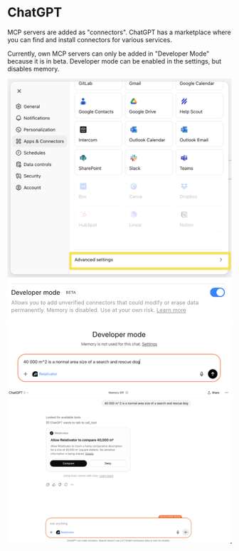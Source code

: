 # ChatGPT

MCP servers are added as "connectors". ChatGPT has a marketplace where you can find and install connectors for various services.

Currently, own MCP servers can only be added in "Developer Mode" because it is in beta.
Developer mode can be enabled in the settings, but disables memory.

![settings_appsconnectors_advanced](chatgpt/settings_appsconnectors_advanced.png)
![developermode](chatgpt/developermode.png)
![newchat_developermode_on](chatgpt/newchat_developermode_on.png)
![example-prompt-with-approval-tool-usage](chatgpt/example-prompt-with-approval-tool-usage.png)